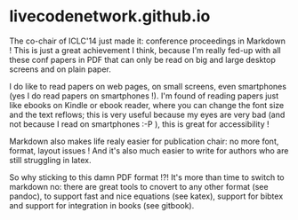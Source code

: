 # livecodenetwork.github.io

The co-chair of ICLC'14 just made it: conference proceedings in Markdown !
This is just a great achievement I think, because I'm really fed-up with all these conf papers in PDF that can only be read on
big and large desktop screens and on plain paper.

I do like to read papers on web pages, on small screens, even smartphones (yes I do read papers on smartphones !).
I'm found of reading papers just like ebooks on Kindle or ebook reader, where you can change the font size and the text reflows;
this is very useful because my eyes are very bad (and not because I read on smartphones :-P ), this is great for accessibility !

Markdown also makes life realy easier for publication chair: no more font, format, layout issues !
And it's also much easier to write for authors who are still struggling in latex.

So why sticking to this damn PDF format !?!
It's more than time to switch to markdown no: there are great tools to cnovert to any other format (see pandoc), to support fast
and nice equations (see katex), support for bibtex and support for integration in books (see gitbook).
